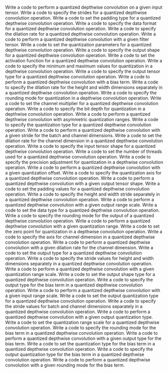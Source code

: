 Write a code to perform a quantized depthwise convolution on a given input tensor.
Write a code to specify the strides for a quantized depthwise convolution operation.
Write a code to set the padding type for a quantized depthwise convolution operation.
Write a code to specify the data format for a quantized depthwise convolution operation.
Write a code to specify the dilation rate for a quantized depthwise convolution operation.
Write a code to perform a quantized depthwise convolution with a given filter tensor.
Write a code to set the quantization parameters for a quantized depthwise convolution operation.
Write a code to specify the output shape for a quantized depthwise convolution operation.
Write a code to set the activation function for a quantized depthwise convolution operation.
Write a code to specify the minimum and maximum values for quantization in a depthwise convolution operation.
Write a code to specify the output tensor type for a quantized depthwise convolution operation.
Write a code to perform a quantized depthwise convolution with a bias term.
Write a code to specify the dilation rate for the height and width dimensions separately in a quantized depthwise convolution operation.
Write a code to specify the rounding mode for quantization in a depthwise convolution operation.
Write a code to set the channel multiplier for a quantized depthwise convolution operation.
Write a code to specify the bit depth for quantization in a depthwise convolution operation.
Write a code to perform a quantized depthwise convolution with asymmetric quantization ranges.
Write a code to specify the quantization type for a quantized depthwise convolution operation.
Write a code to perform a quantized depthwise convolution with a given stride for the batch and channel dimensions.
Write a code to set the dilation rate for the channel dimension in a quantized depthwise convolution operation.
Write a code to specify the input tensor shape for a quantized depthwise convolution operation.
Write a code to set the number of threads used for a quantized depthwise convolution operation.
Write a code to specify the precision adjustment for quantization in a depthwise convolution operation.
Write a code to perform a quantized depthwise convolution with a given quantization offset.
Write a code to specify the quantization axis for a quantized depthwise convolution operation.
Write a code to perform a quantized depthwise convolution with a given output tensor shape.
Write a code to set the padding values for a quantized depthwise convolution operation.
Write a code to specify the height and width stride separately in a quantized depthwise convolution operation.
Write a code to perform a quantized depthwise convolution with a given output range scale.
Write a code to set the data type for a quantized depthwise convolution operation.
Write a code to specify the rounding mode for the output of a quantized depthwise convolution operation.
Write a code to perform a quantized depthwise convolution with a given quantization range.
Write a code to set the zero point for quantization in a depthwise convolution operation.
Write a code to specify the axis for channel dimension in a quantized depthwise convolution operation.
Write a code to perform a quantized depthwise convolution with a given dilation rate for the channel dimension.
Write a code to set the output type for a quantized depthwise convolution operation.
Write a code to specify the stride values for height and width dimensions separately in a quantized depthwise convolution operation.
Write a code to perform a quantized depthwise convolution with a given quantization range scale.
Write a code to set the output shape type for a quantized depthwise convolution operation.
Write a code to specify the output type for the bias term in a quantized depthwise convolution operation.
Write a code to perform a quantized depthwise convolution with a given input range scale.
Write a code to set the output quantization type for a quantized depthwise convolution operation.
Write a code to specify the stride values for batch and channel dimensions separately in a quantized depthwise convolution operation.
Write a code to perform a quantized depthwise convolution with a given output quantization type.
Write a code to set the quantization range scale for a quantized depthwise convolution operation.
Write a code to specify the rounding mode for the bias term in a quantized depthwise convolution operation.
Write a code to perform a quantized depthwise convolution with a given output type for the bias term.
Write a code to set the quantization type for the bias term in a quantized depthwise convolution operation.
Write a code to specify the output quantization type for the bias term in a quantized depthwise convolution operation.
Write a code to perform a quantized depthwise convolution with a given rounding mode for the bias term.
